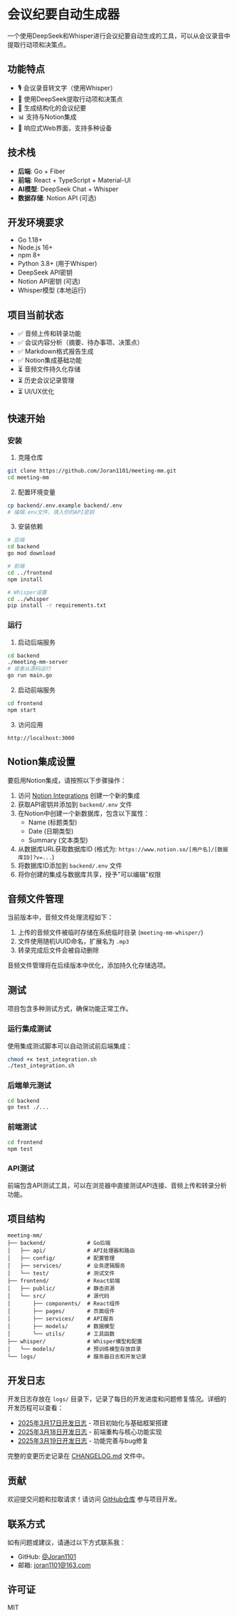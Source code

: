 # 会议纪要自动生成器

一个使用DeepSeek和Whisper进行会议纪要自动生成的工具，可以从会议录音中提取行动项和决策点。

## 功能特点

- 🎙️ 会议录音转文字（使用Whisper）
- 🤖 使用DeepSeek提取行动项和决策点
- 📝 生成结构化的会议纪要
- 📊 支持与Notion集成
- 📱 响应式Web界面，支持多种设备

## 技术栈

- **后端**: Go + Fiber
- **前端**: React + TypeScript + Material-UI
- **AI模型**: DeepSeek Chat + Whisper
- **数据存储**: Notion API (可选)

## 开发环境要求

- Go 1.18+
- Node.js 16+
- npm 8+
- Python 3.8+ (用于Whisper)
- DeepSeek API密钥
- Notion API密钥 (可选)
- Whisper模型 (本地运行)

## 项目当前状态

- ✅ 音频上传和转录功能
- ✅ 会议内容分析（摘要、待办事项、决策点）
- ✅ Markdown格式报告生成
- ✅ Notion集成基础功能
- ⏳ 音频文件持久化存储
- ⏳ 历史会议记录管理
- ⏳ UI/UX优化

## 快速开始

### 安装

1. 克隆仓库
```bash
git clone https://github.com/Joran1101/meeting-mm.git
cd meeting-mm
```

2. 配置环境变量
```bash
cp backend/.env.example backend/.env
# 编辑.env文件，填入你的API密钥
```

3. 安装依赖
```bash
# 后端
cd backend
go mod download

# 前端
cd ../frontend
npm install

# Whisper设置
cd ../whisper
pip install -r requirements.txt
```

### 运行

1. 启动后端服务
```bash
cd backend
./meeting-mm-server
# 或者从源码运行
go run main.go
```

2. 启动前端服务
```bash
cd frontend
npm start
```

3. 访问应用
```
http://localhost:3000
```

## Notion集成设置

要启用Notion集成，请按照以下步骤操作：

1. 访问 [Notion Integrations](https://www.notion.so/my-integrations) 创建一个新的集成
2. 获取API密钥并添加到 `backend/.env` 文件
3. 在Notion中创建一个新数据库，包含以下属性：
   - Name (标题类型)
   - Date (日期类型)
   - Summary (文本类型)
4. 从数据库URL获取数据库ID (格式为: `https://www.notion.so/[用户名]/[数据库ID]?v=...`)
5. 将数据库ID添加到 `backend/.env` 文件
6. 将你创建的集成与数据库共享，授予"可以编辑"权限

## 音频文件管理

当前版本中，音频文件处理流程如下：

1. 上传的音频文件被临时存储在系统临时目录 (`meeting-mm-whisper/`)
2. 文件使用随机UUID命名，扩展名为 `.mp3`
3. 转录完成后文件会被自动删除

音频文件管理将在后续版本中优化，添加持久化存储选项。

## 测试

项目包含多种测试方式，确保功能正常工作。

### 运行集成测试

使用集成测试脚本可以自动测试前后端集成：

```bash
chmod +x test_integration.sh
./test_integration.sh
```

### 后端单元测试

```bash
cd backend
go test ./...
```

### 前端测试

```bash
cd frontend
npm test
```

### API测试

前端包含API测试工具，可以在浏览器中直接测试API连接、音频上传和转录分析功能。

## 项目结构

```
meeting-mm/
├── backend/             # Go后端
│   ├── api/             # API处理器和路由
│   ├── config/          # 配置管理
│   ├── services/        # 业务逻辑服务
│   └── test/            # 测试文件
├── frontend/            # React前端
│   ├── public/          # 静态资源
│   └── src/             # 源代码
│       ├── components/  # React组件
│       ├── pages/       # 页面组件
│       ├── services/    # API服务
│       ├── models/      # 数据模型
│       └── utils/       # 工具函数
├── whisper/             # Whisper模型和配置
│   └── models/          # 预训练模型存放目录
└── logs/                # 服务器日志和开发记录
```

## 开发日志

开发日志存放在 `logs/` 目录下，记录了每日的开发进度和问题修复情况。详细的开发历程可以查看：

- [2025年3月17日开发日志](logs/development_log_20250317.md) - 项目初始化与基础框架搭建
- [2025年3月18日开发日志](logs/development_log_20250318.md) - 前端重构与核心功能实现
- [2025年3月19日开发日志](logs/development_log_20250319.md) - 功能完善与bug修复

完整的变更历史记录在 [CHANGELOG.md](CHANGELOG.md) 文件中。

## 贡献

欢迎提交问题和拉取请求！请访问 [GitHub仓库](https://github.com/Joran1101/meeting-mm) 参与项目开发。

## 联系方式

如有问题或建议，请通过以下方式联系我：
- GitHub: [@Joran1101](https://github.com/Joran1101)
- 邮箱: joran1101@163.com

## 许可证

MIT 